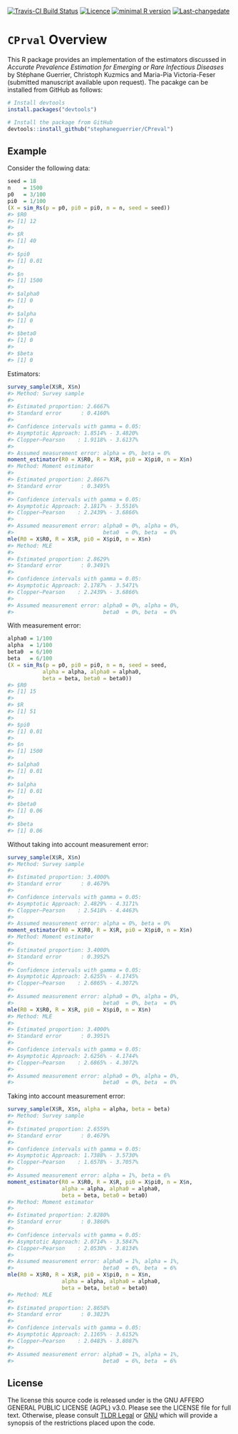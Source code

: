 
<!-- README.md is generated from README.Rmd. Please edit that file -->

[![Travis-CI Build
Status](https://travis-ci.org/SMAC-Group/simts.svg?branch=master)](https://travis-ci.org/SMAC-Group/simts)
[![Licence](https://img.shields.io/badge/licence-AGPL--3.0-blue.svg)](https://opensource.org/licenses/AGPL-3.0)
[![minimal R
version](https://img.shields.io/badge/R%3E%3D-3.4.0-6666ff.svg)](https://cran.r-project.org/)
[![Last-changedate](https://img.shields.io/badge/last%20change-2020--06--01-green.svg)](https://github.com/SMAC-Group/simts)

# `CPrval` Overview

This R package provides an implementation of the estimators discussed in
*Accurate Prevalence Estimation for Emerging or Rare Infectious
Diseases* by Stéphane Guerrier, Christoph Kuzmics and Maria-Pia
Victoria-Feser (submitted manuscript available upon request). The
pacakge can be installed from GitHub as follows:

``` r
# Install devtools
install.packages("devtools")

# Install the package from GitHub
devtools::install_github("stephaneguerrier/CPreval")
```

## Example

Consider the following data:

``` r
seed = 18
n    = 1500
p0   = 3/100
pi0  = 1/100
(X = sim_Rs(p = p0, pi0 = pi0, n = n, seed = seed))
#> $R0
#> [1] 12
#> 
#> $R
#> [1] 40
#> 
#> $pi0
#> [1] 0.01
#> 
#> $n
#> [1] 1500
#> 
#> $alpha0
#> [1] 0
#> 
#> $alpha
#> [1] 0
#> 
#> $beta0
#> [1] 0
#> 
#> $beta
#> [1] 0
```

Estimators:

``` r
survey_sample(X$R, X$n)
#> Method: Survey sample
#> 
#> Estimated proportion: 2.6667%
#> Standard error      : 0.4160%
#> 
#> Confidence intervals with gamma = 0.05:
#> Asymptotic Approach: 1.8514% - 3.4820%
#> Clopper–Pearson    : 1.9118% - 3.6137%
#> 
#> Assumed measurement error: alpha = 0%, beta = 0%
moment_estimator(R0 = X$R0, R = X$R, pi0 = X$pi0, n = X$n)
#> Method: Moment estimator
#> 
#> Estimated proportion: 2.8667%
#> Standard error      : 0.3495%
#> 
#> Confidence intervals with gamma = 0.05:
#> Asymptotic Approach: 2.1817% - 3.5516%
#> Clopper–Pearson    : 2.2439% - 3.6866%
#> 
#> Assumed measurement error: alpha0 = 0%, alpha = 0%, 
#>                            beta0  = 0%, beta  = 0%
mle(R0 = X$R0, R = X$R, pi0 = X$pi0, n = X$n)
#> Method: MLE
#> 
#> Estimated proportion: 2.8629%
#> Standard error      : 0.3491%
#> 
#> Confidence intervals with gamma = 0.05:
#> Asymptotic Approach: 2.1787% - 3.5471%
#> Clopper–Pearson    : 2.2439% - 3.6866%
#> 
#> Assumed measurement error: alpha0 = 0%, alpha = 0%, 
#>                            beta0  = 0%, beta  = 0%
```

With measurement error:

``` r
alpha0 = 1/100
alpha  = 1/100
beta0  = 6/100
beta   = 6/100
(X = sim_Rs(p = p0, pi0 = pi0, n = n, seed = seed,
           alpha = alpha, alpha0 = alpha0, 
           beta = beta, beta0 = beta0))
#> $R0
#> [1] 15
#> 
#> $R
#> [1] 51
#> 
#> $pi0
#> [1] 0.01
#> 
#> $n
#> [1] 1500
#> 
#> $alpha0
#> [1] 0.01
#> 
#> $alpha
#> [1] 0.01
#> 
#> $beta0
#> [1] 0.06
#> 
#> $beta
#> [1] 0.06
```

Without taking into account measurement error:

``` r
survey_sample(X$R, X$n)
#> Method: Survey sample
#> 
#> Estimated proportion: 3.4000%
#> Standard error      : 0.4679%
#> 
#> Confidence intervals with gamma = 0.05:
#> Asymptotic Approach: 2.4829% - 4.3171%
#> Clopper–Pearson    : 2.5418% - 4.4463%
#> 
#> Assumed measurement error: alpha = 0%, beta = 0%
moment_estimator(R0 = X$R0, R = X$R, pi0 = X$pi0, n = X$n)
#> Method: Moment estimator
#> 
#> Estimated proportion: 3.4000%
#> Standard error      : 0.3952%
#> 
#> Confidence intervals with gamma = 0.05:
#> Asymptotic Approach: 2.6255% - 4.1745%
#> Clopper–Pearson    : 2.6865% - 4.3072%
#> 
#> Assumed measurement error: alpha0 = 0%, alpha = 0%, 
#>                            beta0  = 0%, beta  = 0%
mle(R0 = X$R0, R = X$R, pi0 = X$pi0, n = X$n)
#> Method: MLE
#> 
#> Estimated proportion: 3.4000%
#> Standard error      : 0.3951%
#> 
#> Confidence intervals with gamma = 0.05:
#> Asymptotic Approach: 2.6256% - 4.1744%
#> Clopper–Pearson    : 2.6865% - 4.3072%
#> 
#> Assumed measurement error: alpha0 = 0%, alpha = 0%, 
#>                            beta0  = 0%, beta  = 0%
```

Taking into account measurement error:

``` r
survey_sample(X$R, X$n, alpha = alpha, beta = beta)
#> Method: Survey sample
#> 
#> Estimated proportion: 2.6559%
#> Standard error      : 0.4679%
#> 
#> Confidence intervals with gamma = 0.05:
#> Asymptotic Approach: 1.7388% - 3.5730%
#> Clopper–Pearson    : 1.6578% - 3.7057%
#> 
#> Assumed measurement error: alpha = 1%, beta = 6%
moment_estimator(R0 = X$R0, R = X$R, pi0 = X$pi0, n = X$n, 
                 alpha = alpha, alpha0 = alpha0, 
                 beta = beta, beta0 = beta0)
#> Method: Moment estimator
#> 
#> Estimated proportion: 2.8280%
#> Standard error      : 0.3860%
#> 
#> Confidence intervals with gamma = 0.05:
#> Asymptotic Approach: 2.0714% - 3.5847%
#> Clopper–Pearson    : 2.0530% - 3.8134%
#> 
#> Assumed measurement error: alpha0 = 1%, alpha = 1%, 
#>                            beta0  = 6%, beta  = 6%
mle(R0 = X$R0, R = X$R, pi0 = X$pi0, n = X$n, 
                 alpha = alpha, alpha0 = alpha0, 
                 beta = beta, beta0 = beta0)
#> Method: MLE
#> 
#> Estimated proportion: 2.8658%
#> Standard error      : 0.3823%
#> 
#> Confidence intervals with gamma = 0.05:
#> Asymptotic Approach: 2.1165% - 3.6152%
#> Clopper–Pearson    : 2.0483% - 3.8087%
#> 
#> Assumed measurement error: alpha0 = 1%, alpha = 1%, 
#>                            beta0  = 6%, beta  = 6%
```

## License

The license this source code is released under is the GNU AFFERO GENERAL
PUBLIC LICENSE (AGPL) v3.0. Please see the LICENSE file for full text.
Otherwise, please consult [TLDR
Legal](https://tldrlegal.com/license/gnu-affero-general-public-license-v3-\(agpl-3.0\))
or [GNU](https://www.gnu.org/licenses/agpl-3.0.en.html) which will
provide a synopsis of the restrictions placed upon the code.
